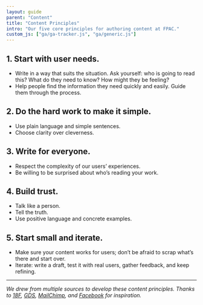 ```yaml
---
layout: guide
parent: "Content"
title: "Content Principles"
intro: "Our five core principles for authoring content at FPAC."
custom_js: ["ga/ga-tracker.js", "ga/generic.js"]
---
```


## 1. Start with user needs.

* Write in a way that suits the situation. Ask yourself: who is going to read this? What do they need to know? How might they be feeling?
* Help people find the information they need quickly and easily. Guide them through the process.

## 2. Do the hard work to make it simple.

* Use plain language and simple sentences.
* Choose clarity over cleverness.

## 3. Write for everyone.

* Respect the complexity of our users’ experiences.
* Be willing to be surprised about who’s reading your work.

## 4. Build trust.

* Talk like a person.
* Tell the truth.
* Use positive language and concrete examples.

## 5. Start small and iterate.

* Make sure your content works for users; don’t be afraid to scrap what’s there and start over.
* Iterate: write a draft, test it with real users, gather feedback, and keep refining.

---

_We drew from multiple sources to develop these content principles. Thanks to [18F](https://pages.18f.gov/content-guide/content-principles),  [GDS](https://www.gov.uk/design-principles), [MailChimp](http://styleguide.mailchimp.com/), and [Facebook](https://www.facebook.com/design/) for inspiration._

